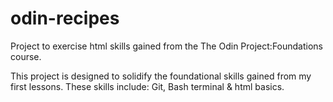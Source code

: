 # odin-recipes
Project to exercise html skills gained from the The Odin Project:Foundations course.

This project is designed to solidify the foundational skills gained from my first lessons.
These skills include: Git, Bash terminal & html basics.
